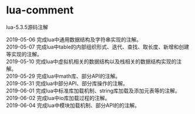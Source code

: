 # lua-comment
lua-5.3.5源码注解

2019-05-06  完成lua中通用数据结构及字符串实现的注解。<br/>
2019-05-07  完成lua中table的内部组织形式、迭代、查找、取长度、新增和创建等实现的注解。<br/>
2019-05-10  完成lua中虚拟机相关的数据结构以及栈相关的数据结构实现的注解。<br/>
2019-05-29  完成lua中math库、部分API的注解。<br/>
2019-05-31  完成lua中部分API、部分库操作的注解。<br/>
2019-06-01  完成lua中标准库加载机制、string库加载及添加元表等的注解。<br/>
2019-06-02  完成lua中io库加载过程的注解。<br/>
2019-06-04  完成lua中模块加载机制、部分API的的注解。<br/>

